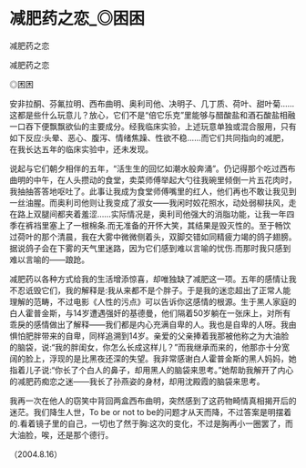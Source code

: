 # 减肥药之恋_◎困困

减肥药之恋

减肥药之恋

◎困困

安非拉酮、芬氟拉明、西布曲明、奥利司他、决明子、几丁质、荷叶、甜叶菊……这都是些什么玩意儿？放心，它们不是“倍它乐克”里能够与醋酸盐和酒石酸盐相融一口吞下便飘飘欲仙的主要成分。经我临床实验，上述玩意单独或混合服用，只有如下反应:头晕、恶心、腹泻、情绪焦躁、性欲不稳……而它们共同指向的减肥，在我长达五年的临床实验中，还未发现。

说起与它们朝夕相伴的五年，“活生生的回忆如潮水般奔涌”。仍记得那个吃过西布曲明的中午，在人头攒动的食堂，卖菜师傅举起大勺往我碗里倾倒一片五花肉时，我抽抽答答地呕吐了。此事让我成为食堂师傅嘴里的红人，他们再也不敢让我见到一丝油腥。而奥利司他则让我变成了淑女——我闲时姣花照水，动处弱柳扶风，走在路上双腿间都夹着羞涩……实际情况是，奥利司他强大的消脂功能，让我一年四季在裤裆里塞上了一根棉条.而无准备的开怀大笑，其结果是毁灭性的。至于畅饮过荷叶的那个清晨，我在大雾中微微侧着头，双脚交错如同精疲力竭的鸽子翅膀。据说鸽子会在下雾的天气里迷路，因为它们感到难以言喻的忧伤.而那时我只感到难以言喻的——踉跄。

减肥药以各种方式给我的生活增添惊喜，却唯独缺了减肥这一项。五年的感情让我不忍诋毁它们，我的解释是:我从来都不是个胖子。于是我的迷恋超出了正常人能理解的范畴，不过电影《人性的污点》可以告诉你这感情的根源。生于黑人家庭的白人霍普金斯，与14岁遭遇强奸的基德曼，他们隔着50岁躺在一张床上，对所有乖戾的感情做出了解释——我们都是内心充满自卑的人。我也是自卑的人呀。我由惧怕肥胖带来的自卑，同样追溯到14岁。亲爱的父亲捧着我那被他称之为大油脸的脑袋，说:“我的胖闺女，你怎么长成这样儿？”而我继承而来的，他那亦十分宽阔的脸上，浮现的是比黑夜还深的失望。我非常感谢白人霍普金斯的黑人妈妈，她指着儿子说:“你长了个白人的鼻子，却用黑人的脑袋来思考。”她帮助我解开了内心的减肥药痴恋之迷——我长了孙燕姿的身材，却用沈殿霞的脑袋来思考。

我再一次在他人的窃笑中背回两盒西布曲明，突然感到了这药物畸情真相揭开后的迷茫。我们降生人世，To be or not to be的问题才从天而降，不过答案是明摆着的.看着镜子里的自己，一切也了然于胸:这次的变化，不过是胸再小一圈罢了，而大油脸，唉，还是那个德行。

（2004.8.16）